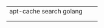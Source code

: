 



|                         |      |      |
| ----------------------- | ---- | ---- |
| apt-cache search golang |      |      |
|                         |      |      |
|                         |      |      |

